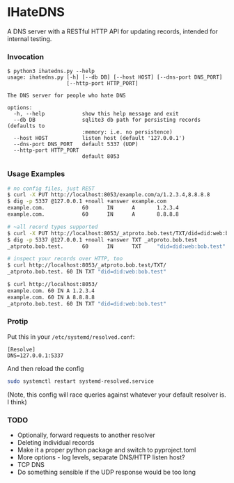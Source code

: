 # IHateDNS

A DNS server with a RESTful HTTP API for updating records, intended for internal testing.

### Invocation

```
$ python3 ihatedns.py --help
usage: ihatedns.py [-h] [--db DB] [--host HOST] [--dns-port DNS_PORT]
                   [--http-port HTTP_PORT]

The DNS server for people who hate DNS

options:
  -h, --help            show this help message and exit
  --db DB               sqlite3 db path for persisting records (defaults to
                        :memory: i.e. no persistence)
  --host HOST           listen host (default '127.0.0.1')
  --dns-port DNS_PORT   default 5337 (UDP)
  --http-port HTTP_PORT
                        default 8053
```

### Usage Examples

```sh
# no config files, just REST
$ curl -X PUT http://localhost:8053/example.com/a/1.2.3.4,8.8.8.8
$ dig -p 5337 @127.0.0.1 +noall +answer example.com
example.com.            60      IN      A       1.2.3.4
example.com.            60      IN      A       8.8.8.8

# ~all record types supported
$ curl -X PUT http://localhost:8053/_atproto.bob.test/TXT/did=did:web:bob.test
$ dig -p 5337 @127.0.0.1 +noall +answer TXT _atproto.bob.test
_atproto.bob.test.      60      IN      TXT     "did=did:web:bob.test"

# inspect your records over HTTP, too
$ curl http://localhost:8053/_atproto.bob.test/TXT/
_atproto.bob.test. 60 IN TXT "did=did:web:bob.test"

$ curl http://localhost:8053/
example.com. 60 IN A 1.2.3.4
example.com. 60 IN A 8.8.8.8
_atproto.bob.test. 60 IN TXT "did=did:web:bob.test"
```

### Protip

Put this in your `/etc/systemd/resolved.conf`:
```
[Resolve]
DNS=127.0.0.1:5337
```
And then reload the config
```sh
sudo systemctl restart systemd-resolved.service
```

(Note, this config will race queries against whatever your default resolver is. I think)

### TODO

- Optionally, forward requests to another resolver
- Deleting individual records
- Make it a proper python package and switch to pyproject.toml
- More options - log levels, separate DNS/HTTP listen host?
- TCP DNS
- Do something sensible if the UDP response would be too long

